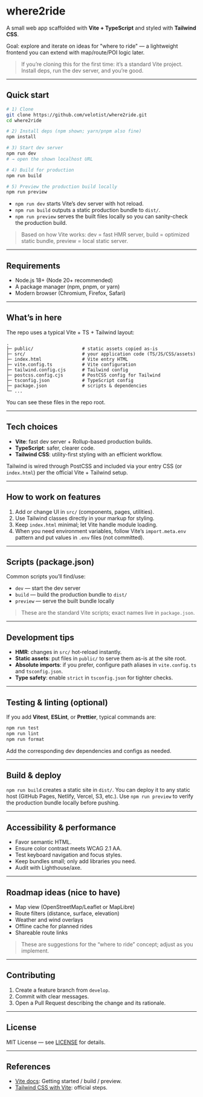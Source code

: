 # where2ride

A small web app scaffolded with **Vite + TypeScript** and styled with **Tailwind CSS**.

Goal: explore and iterate on ideas for "where to ride" — a lightweight frontend you can extend with map/route/POI logic later.

> If you’re cloning this for the first time: it’s a standard Vite project. Install deps, run the dev server, and you’re good.

---

## Quick start

```bash
# 1) Clone
git clone https://github.com/velotist/where2ride.git
cd where2ride

# 2) Install deps (npm shown; yarn/pnpm also fine)
npm install

# 3) Start dev server
npm run dev
# → open the shown localhost URL

# 4) Build for production
npm run build

# 5) Preview the production build locally
npm run preview
```

* `npm run dev` starts Vite’s dev server with hot reload.
* `npm run build` outputs a static production bundle to `dist/`.
* `npm run preview` serves the built files locally so you can sanity-check the production build.

> Based on how Vite works: dev = fast HMR server, build = optimized static bundle, preview = local static server.

---

## Requirements

* Node.js 18+ (Node 20+ recommended)
* A package manager (npm, pnpm, or yarn)
* Modern browser (Chromium, Firefox, Safari)

---

## What’s in here

The repo uses a typical Vite + TS + Tailwind layout:

```text
.
├─ public/                  # static assets copied as-is
├─ src/                     # your application code (TS/JS/CSS/assets)
├─ index.html               # Vite entry HTML
├─ vite.config.ts           # Vite configuration
├─ tailwind.config.cjs      # Tailwind config
├─ postcss.config.cjs       # PostCSS config for Tailwind
├─ tsconfig.json            # TypeScript config
├─ package.json             # scripts & dependencies
└─ ...
```

You can see these files in the repo root.

---

## Tech choices

* **Vite**: fast dev server + Rollup-based production builds.
* **TypeScript**: safer, clearer code.
* **Tailwind CSS**: utility-first styling with an efficient workflow.

Tailwind is wired through PostCSS and included via your entry CSS (or `index.html`) per the official Vite + Tailwind setup.

---

## How to work on features

1. Add or change UI in `src/` (components, pages, utilities).
2. Use Tailwind classes directly in your markup for styling.
3. Keep `index.html` minimal; let Vite handle module loading.
4. When you need environment variables, follow Vite’s `import.meta.env` pattern and put values in `.env` files (not committed).

---

## Scripts (package.json)

Common scripts you’ll find/use:

* `dev` — start the dev server
* `build` — build the production bundle to `dist/`
* `preview` — serve the built bundle locally

> These are the standard Vite scripts; exact names live in `package.json`.

---

## Development tips

* **HMR**: changes in `src/` hot-reload instantly.
* **Static assets**: put files in `public/` to serve them as-is at the site root.
* **Absolute imports**: if you prefer, configure path aliases in `vite.config.ts` and `tsconfig.json`.
* **Type safety**: enable `strict` in `tsconfig.json` for tighter checks.

---

## Testing & linting (optional)

If you add **Vitest**, **ESLint**, or **Prettier**, typical commands are:

```bash
npm run test
npm run lint
npm run format
```

Add the corresponding dev dependencies and configs as needed.

---

## Build & deploy

`npm run build` creates a static site in `dist/`. You can deploy it to any static host (GitHub Pages, Netlify, Vercel, S3, etc.).
Use `npm run preview` to verify the production bundle locally before pushing.

---

## Accessibility & performance

* Favor semantic HTML.
* Ensure color contrast meets WCAG 2.1 AA.
* Test keyboard navigation and focus styles.
* Keep bundles small; only add libraries you need.
* Audit with Lighthouse/axe.

---

## Roadmap ideas (nice to have)

* Map view (OpenStreetMap/Leaflet or MapLibre)
* Route filters (distance, surface, elevation)
* Weather and wind overlays
* Offline cache for planned rides
* Shareable route links

> These are suggestions for the “where to ride” concept; adjust as you implement.

---

## Contributing

1. Create a feature branch from `develop`.
2. Commit with clear messages.
3. Open a Pull Request describing the change and its rationale.

---

## License

MIT License — see [LICENSE](https://github.com/velotist/where2ride/blob/develop/LICENSE) for details.

---

## References

* [Vite docs](https://vite.dev/guide/): Getting started / build / preview.
* [Tailwind CSS with Vite](https://tailwindcss.com/docs): official steps.

